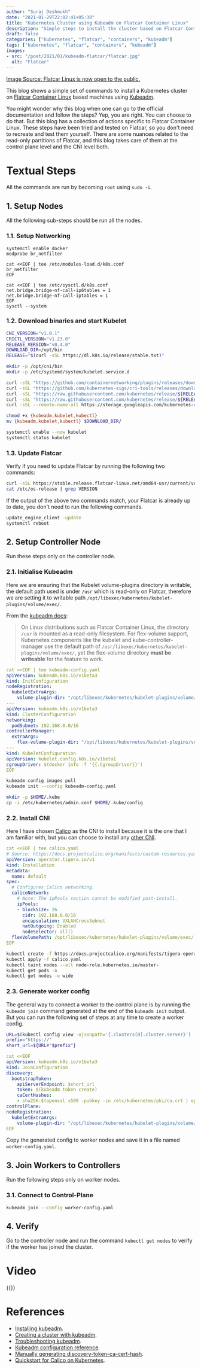 ```yaml
---
author: "Suraj Deshmukh"
date: "2021-01-29T22:02:41+05:30"
title: "Kubernetes Cluster using Kubeadm on Flatcar Container Linux"
description: "Simple steps to install the cluster based on Flatcar Container Linux"
draft: false
categories: ["kubernetes", "flatcar", "containers", "kubeadm"]
tags: ["kubernetes", "flatcar", "containers", "kubeadm"]
images:
- src: "/post/2021/01/kubeadm-flatcar/flatcar.jpg"
  alt: "Flatcar"
---
```


[Image Source: Flatcar Linux is now open to the public.](https://kinvolk.io/blog/2018/04/flatcar-linux-is-now-open-to-the-public/)

This blog shows a simple set of commands to install a Kubernetes cluster on [Flatcar Container Linux](https://www.flatcar-linux.org/) based machines using [Kubeadm](https://kubernetes.io/docs/reference/setup-tools/kubeadm/).

You might wonder why this blog when one can go to the official documentation and follow the steps? Yep, you are right. You can choose to do that. But this blog has a collection of actions specific to Flatcar Container Linux. These steps have been tried and tested on Flatcar, so you don't need to recreate and test them yourself. There are some nuances related to the read-only partitions of Flatcar, and this blog takes care of them at the control plane level and the CNI level both.

# Textual Steps

All the commands are run by becoming `root` using `sudo -i`.

## 1. Setup Nodes

All the following sub-steps should be run all the nodes.

### 1.1. Setup Networking

```
systemctl enable docker
modprobe br_netfilter

cat <<EOF | tee /etc/modules-load.d/k8s.conf
br_netfilter
EOF

cat <<EOF | tee /etc/sysctl.d/k8s.conf
net.bridge.bridge-nf-call-ip6tables = 1
net.bridge.bridge-nf-call-iptables = 1
EOF
sysctl --system
```

### 1.2. Download binaries and start Kubelet

```bash
CNI_VERSION="v1.0.1"
CRICTL_VERSION="v1.23.0"
RELEASE_VERSION="v0.4.0"
DOWNLOAD_DIR=/opt/bin
RELEASE="$(curl -sSL https://dl.k8s.io/release/stable.txt)"

mkdir -p /opt/cni/bin
mkdir -p /etc/systemd/system/kubelet.service.d

curl -sSL "https://github.com/containernetworking/plugins/releases/download/${CNI_VERSION}/cni-plugins-linux-amd64-${CNI_VERSION}.tgz" | tar -C /opt/cni/bin -xz
curl -sSL "https://github.com/kubernetes-sigs/cri-tools/releases/download/${CRICTL_VERSION}/crictl-${CRICTL_VERSION}-linux-amd64.tar.gz" | tar -C $DOWNLOAD_DIR -xz
curl -sSL "https://raw.githubusercontent.com/kubernetes/release/${RELEASE_VERSION}/cmd/kubepkg/templates/latest/deb/kubelet/lib/systemd/system/kubelet.service" | sed "s:/usr/bin:${DOWNLOAD_DIR}:g" | tee /etc/systemd/system/kubelet.service
curl -sSL "https://raw.githubusercontent.com/kubernetes/release/${RELEASE_VERSION}/cmd/kubepkg/templates/latest/deb/kubeadm/10-kubeadm.conf" | sed "s:/usr/bin:${DOWNLOAD_DIR}:g" | tee /etc/systemd/system/kubelet.service.d/10-kubeadm.conf
curl -sSL --remote-name-all https://storage.googleapis.com/kubernetes-release/release/${RELEASE}/bin/linux/amd64/{kubeadm,kubelet,kubectl}

chmod +x {kubeadm,kubelet,kubectl}
mv {kubeadm,kubelet,kubectl} $DOWNLOAD_DIR/

systemctl enable --now kubelet
systemctl status kubelet
```

### 1.3. Update Flatcar

Verify if you need to update Flatcar by running the following two commands:

```bash
curl -sSL https://stable.release.flatcar-linux.net/amd64-usr/current/version.txt | grep FLATCAR_VERSION
cat /etc/os-release | grep VERSION
```

If the output of the above two commands match, your Flatcar is already up to date, you don't need to run the following commands.

```bash
update_engine_client -update
systemctl reboot
```

## 2. Setup Controller Node

Run these steps only on the controller node.

### 2.1. Initialise Kubeadm

Here we are ensuring that the Kubelet volume-plugins directory is writable, the default path used is under `/usr` which is read-only on Flatcar, therefore we are setting it to writable path `/opt/libexec/kubernetes/kubelet-plugins/volume/exec/`.

From the [kubeadm docs](https://kubernetes.io/docs/setup/production-environment/tools/kubeadm/troubleshooting-kubeadm/#usr-mounted-read-only):

> On Linux distributions such as Flatcar Container Linux, the directory `/usr` is mounted as a read-only filesystem. For flex-volume support, Kubernetes components like the kubelet and kube-controller-manager use the default path of `/usr/libexec/kubernetes/kubelet-plugins/volume/exec/`, yet the flex-volume directory **must be writeable** for the feature to work.

```yaml
cat <<EOF | tee kubeadm-config.yaml
apiVersion: kubeadm.k8s.io/v1beta3
kind: InitConfiguration
nodeRegistration:
  kubeletExtraArgs:
    volume-plugin-dir: "/opt/libexec/kubernetes/kubelet-plugins/volume/exec/"
---
apiVersion: kubeadm.k8s.io/v1beta3
kind: ClusterConfiguration
networking:
  podSubnet: 192.168.0.0/16
controllerManager:
  extraArgs:
    flex-volume-plugin-dir: "/opt/libexec/kubernetes/kubelet-plugins/volume/exec/"
---
kind: KubeletConfiguration
apiVersion: kubelet.config.k8s.io/v1beta1
cgroupDriver: $(docker info -f '{{.CgroupDriver}}')
EOF
```

```bash
kubeadm config images pull
kubeadm init --config kubeadm-config.yaml

mkdir -p $HOME/.kube
cp -i /etc/kubernetes/admin.conf $HOME/.kube/config
```

### 2.2. Install CNI

Here I have chosen [Calico](https://www.projectcalico.org/) as the CNI to install because it is the one that I am familiar with, but you can choose to install any [other CNI](https://kubernetes.io/docs/concepts/cluster-administration/networking/#how-to-implement-the-kubernetes-networking-model).

```yaml
cat <<EOF | tee calico.yaml
# Source: https://docs.projectcalico.org/manifests/custom-resources.yaml
apiVersion: operator.tigera.io/v1
kind: Installation
metadata:
  name: default
spec:
  # Configures Calico networking.
  calicoNetwork:
    # Note: The ipPools section cannot be modified post-install.
    ipPools:
    - blockSize: 26
      cidr: 192.168.0.0/16
      encapsulation: VXLANCrossSubnet
      natOutgoing: Enabled
      nodeSelector: all()
  flexVolumePath: /opt/libexec/kubernetes/kubelet-plugins/volume/exec/
EOF
```

```bash
kubectl create -f https://docs.projectcalico.org/manifests/tigera-operator.yaml
kubectl apply -f calico.yaml
kubectl taint nodes --all node-role.kubernetes.io/master-
kubectl get pods -A
kubectl get nodes -o wide
```

### 2.3. Generate worker config

The general way to connect a worker to the control plane is by running the `kubeadm join` command generated at the end of the `kubeadm init` output. But you can run the following set of steps at any time to create a worker config.

```bash
URL=$(kubectl config view -ojsonpath='{.clusters[0].cluster.server}')
prefix="https://"
short_url=${URL#"$prefix"}
```

```yaml
cat <<EOF
apiVersion: kubeadm.k8s.io/v1beta3
kind: JoinConfiguration
discovery:
  bootstrapToken:
    apiServerEndpoint: $short_url
    token: $(kubeadm token create)
    caCertHashes:
    - sha256:$(openssl x509 -pubkey -in /etc/kubernetes/pki/ca.crt | openssl rsa -pubin -outform der 2>/dev/null | openssl dgst -sha256 -hex | sed 's/^.* //')
controlPlane:
nodeRegistration:
  kubeletExtraArgs:
    volume-plugin-dir: "/opt/libexec/kubernetes/kubelet-plugins/volume/exec/"
EOF
```

Copy the generated config to worker nodes and save it in a file named `worker-config.yaml`.

## 3. Join Workers to Controllers

Run the following steps only on worker nodes.

### 3.1. Connect to Control-Plane

```bash
kubeadm join --config worker-config.yaml
```

## 4. Verify

Go to the controller node and run the command `kubectl get nodes` to verify if the worker has joined the cluster.

# Video

{{<youtube wxa1fTDNcis>}}

# References

- [Installing kubeadm](https://kubernetes.io/docs/setup/production-environment/tools/kubeadm/install-kubeadm/).
- [Creating a cluster with kubeadm](https://kubernetes.io/docs/setup/production-environment/tools/kubeadm/create-cluster-kubeadm/).
- [Troubleshooting kubeadm](https://kubernetes.io/docs/setup/production-environment/tools/kubeadm/troubleshooting-kubeadm/).
- [Kubeadm configuration reference](https://pkg.go.dev/k8s.io/kubernetes/cmd/kubeadm/app/apis/kubeadm/v1beta2).
- [Manually generating discovery-token-ca-cert-hash](https://kubernetes.io/docs/reference/setup-tools/kubeadm/kubeadm-join/#token-based-discovery-with-ca-pinning).
- [Quickstart for Calico on Kubernetes](https://docs.projectcalico.org/getting-started/kubernetes/quickstart).
